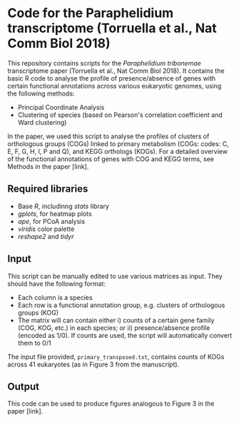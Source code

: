 # Code for the Paraphelidium transcriptome (Torruella et al., Nat Comm Biol 2018)

This repository contains scripts for the *Paraphelidium tribonemae* transcriptome paper (Torruella et al., Nat Comm Biol 2018). It contains the basic R code to analyse the profile of presence/absence of genes with certain functional annotations across various eukaryotic genomes, using the following methods:

* Principal Coordinate Analysis
* Clustering of species (based on Pearson's correlation coefficient and Ward clustering) 

In the paper, we used this script to analyse the profiles of clusters of orthologous groups (COGs) linked to primary metabolism (COGs: codes: C, E, F, G, H, I, P and Q), and KEGG orthologs (KOGs). For a detailed overview of the functional annotations of genes with COG and KEGG terms, see Methods in the paper [link].

## Required libraries

* Base *R*, includinng *stats* library
* *gplots*, for heatmap plots
* *ape*, for PCoA  analysis
* *viridis* color palette
* *reshape2* and *tidyr* 

## Input

This script can be manually edited to use various matrices as input. They should have the following format:
* Each column is a species
* Each row is a functional annotation group, e.g. clusters of orthologous groups (KOG)
* The matrix will can contain either i) counts of a certain gene family (COG, KOG, etc.) in each species; or ii) presence/absence profile (encoded as 1/0). If counts are used, the script will automatically convert them to 0/1

The input file provided, ``primary_transposed.txt``, contains counts of KOGs across 41 eukaryotes (as in Figure 3 from the manuscript).

## Output

This code can be used to produce figures analogous to Figure 3 in the paper [link].
